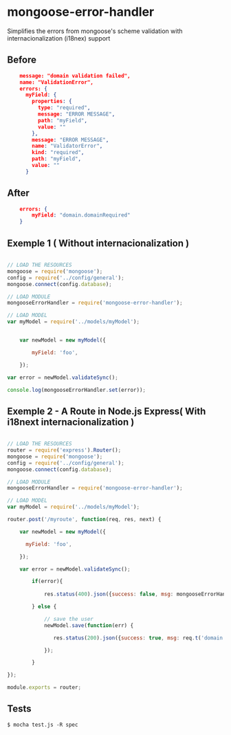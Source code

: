 # mongoose-error-handler

Simplifies the errors from mongoose's scheme validation with internacionalization (i18nex) support


## Before

```json
	message: "domain validation failed",
	name: "ValidationError",
	errors: {
	  myField: {
	    properties: {
	      type: "required",
	      message: "ERROR MESSAGE",
	      path: "myField",
	      value: ""
	    },
	    message: "ERROR MESSAGE",
	    name: "ValidatorError",
	    kind: "required",
	    path: "myField",
	    value: ""
	  }
```

## After

```json
	errors: { 
		myField: "domain.domainRequired"
	}
```

## Exemple 1 ( Without internacionalization )

```javascript

// LOAD THE RESOURCES
mongoose = require('mongoose');
config = require('../config/general');
mongoose.connect(config.database);

// LOAD MODULE
mongooseErrorHandler = require('mongoose-error-handler');

// LOAD MODEL
var myModel = require('../models/myModel');


	var newModel = new myModel({

	    myField: 'foo',

	});

var error = newModel.validateSync();

console.log(mongooseErrorHandler.set(error));

```

## Exemple 2 - A Route in Node.js Express( With i18next internacionalization )

```javascript

// LOAD THE RESOURCES
router = require('express').Router();
mongoose = require('mongoose');
config = require('../config/general');
mongoose.connect(config.database);

// LOAD MODULE
mongooseErrorHandler = require('mongoose-error-handler');

// LOAD MODEL
var myModel = require('../models/myModel');

router.post('/myroute', function(req, res, next) {

    var newModel = new myModel({

      myField: 'foo',

    });

    var error = newModel.validateSync();

        if(error){
		
        	res.status(400).json({success: false, msg: mongooseErrorHandler.set(error, req.t)});

        } else {

	        // save the user
	        newModel.save(function(err) {

		       res.status(200).json({success: true, msg: req.t('domain.domainInserted')});

	        });

		}

});

module.exports = router;


```

## Tests

```
$ mocha test.js -R spec

```
